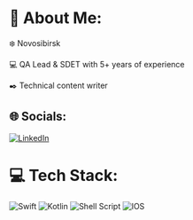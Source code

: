 # 💫 About Me:
❄️ Novosibirsk

💻 QA Lead & SDET with 5+ years of experience

✒️ Technical content writer

## 🌐 Socials:
[![LinkedIn](https://img.shields.io/badge/LinkedIn-%230077B5.svg?logo=linkedin&logoColor=white)](https://linkedin.com/in/boris-lysikov) 

# 💻 Tech Stack:
![Swift](https://img.shields.io/badge/swift-F54A2A?style=for-the-badge&logo=swift&logoColor=white) ![Kotlin](https://img.shields.io/badge/kotlin-%230095D5.svg?style=for-the-badge&logo=kotlin&logoColor=white) 
![Shell Script](https://img.shields.io/badge/shell_script-%23121011.svg?style=for-the-badge&logo=gnu-bash&logoColor=white) ![IOS](https://img.shields.io/badge/IOS-%2320232a.svg?style=for-the-badge&logo=apple&logoColor=white)
